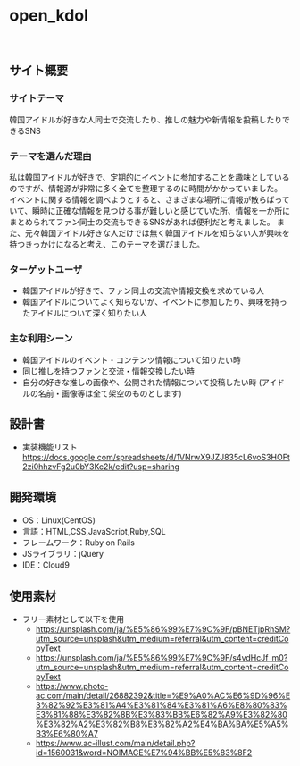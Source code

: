 # open_kdol
​
## サイト概要
### サイトテーマ
<!--何を『目的』とし、どのような『分類』なのかを簡潔に書く-->
韓国アイドルが好きな人同士で交流したり、推しの魅力や新情報を投稿したりできるSNS
### テーマを選んだ理由
<!--なぜこのようなテーマにしたかを説明する-->
私は韓国アイドルが好きで、定期的にイベントに参加することを趣味としているのですが、情報源が非常に多く全てを整理するのに時間がかかっていました。
イベントに関する情報を調べようとすると、さまざまな場所に情報が散らばっていて、瞬時に正確な情報を見つける事が難しいと感じていた所、情報を一か所にまとめられてファン同士の交流もできるSNSがあれば便利だと考えました。
また、元々韓国アイドル好きな人だけでは無く韓国アイドルを知らない人が興味を持つきっかけになると考え、このテーマを選びました。
### ターゲットユーザ
<!--誰に使ってもらうかを具体的に記載する-->
- 韓国アイドルが好きで、ファン同士の交流や情報交換を求めている人
- 韓国アイドルについてよく知らないが、イベントに参加したり、興味を持ったアイドルについて深く知りたい人​
### 主な利用シーン
<!--どのような時に使うのかの状況を記載すること-->
- 韓国アイドルのイベント・コンテンツ情報について知りたい時
- 同じ推しを持つファンと交流・情報交換したい時​
- 自分の好きな推しの画像や、公開された情報について投稿したい時
  (アイドルの名前・画像等は全て架空のものとします)
## 設計書
<!--テーマを設定・提出する時点では不要です-->
- 実装機能リスト
https://docs.google.com/spreadsheets/d/1VNrwX9JZJ835cL6voS3HOFt2zi0hhzvFg2u0bY3Kc2k/edit?usp=sharing
​
## 開発環境
- OS：Linux(CentOS)
- 言語：HTML,CSS,JavaScript,Ruby,SQL
- フレームワーク：Ruby on Rails
- JSライブラリ：jQuery
- IDE：Cloud9
​
## 使用素材
- フリー素材として以下を使用
  - https://unsplash.com/ja/%E5%86%99%E7%9C%9F/pBNETjpRhSM?utm_source=unsplash&utm_medium=referral&utm_content=creditCopyText
  - https://unsplash.com/ja/%E5%86%99%E7%9C%9F/s4vdHcJf_m0?utm_source=unsplash&utm_medium=referral&utm_content=creditCopyText
  - https://www.photo-ac.com/main/detail/26882392&title=%E9%A0%AC%E6%9D%96%E3%82%92%E3%81%A4%E3%81%84%E3%81%A6%E8%80%83%E3%81%88%E3%82%8B%E3%83%BB%E6%82%A9%E3%82%80%E3%82%A2%E3%82%B8%E3%82%A2%E4%BA%BA%E5%A5%B3%E6%80%A7
  - https://www.ac-illust.com/main/detail.php?id=1560031&word=NOIMAGE%E7%94%BB%E5%83%8F2
<!-- 外部サービスの画像素材・音声素材を使用した場合は、必ずサービス名とURLを明記してください。-->
<!--アプリケーションの実装に使用したgem/bootstrapのリファレンスなどの記載は不要です。-->
<!--使用しない場合は、使用素材の項目をREADMEから削除してください。-->
